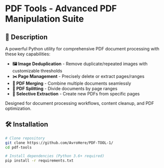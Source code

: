 # PDF Tools - Advanced PDF Manipulation Suite

## 📝 Description
A powerful Python utility for comprehensive PDF document processing with these key capabilities:
- **🖼️ Image Deduplication** - Remove duplicate/repeated images with customizable thresholds
- **✂️ Page Management** - Precisely delete or extract pages/ranges
- **🔄 PDF Merging** - Combine multiple documents seamlessly
- **🔪 PDF Splitting** - Divide documents by page ranges
- **🎯 Selective Extraction** - Create new PDFs from specific pages

Designed for document processing workflows, content cleanup, and PDF optimization.

## 🛠️ Installation
```bash
# Clone repository
git clone https://github.com/AvroHere/PDF-TOOL-1/
cd pdf-tools

# Install dependencies (Python 3.6+ required)
pip install -r requirements.txt

